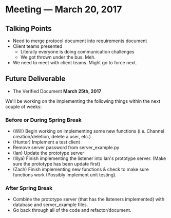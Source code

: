 # Meeting — March 20, 2017

## Talking Points
- Need to merge protocol document into requirements document
- Client teams presented
    - Literally everyone is doing communication challenges
    - We got thrown under the bus. Meh.
- We need to meet with client teams. Might go to force next.

## Future Deliverable
- The Verified Document **March 25th, 2017**

We'll be working on the implementing the following things within the next couple of weeks:

### Before or During Spring Break
- (Will) Begin working on implementing some new functions (i.e. Channel creation/deletion, delete a user, etc.)
- (Hunter) Implement a test client
- Remove server password from server_example.py
- (Ian) Update the prototype server
- (Illya) Finish implementing the listener into Ian's prototype server. (Make sure the prototype has been update first)
- (Zach) Finish implementing new functions & check to make sure functions work (Possibly implement unit testing).
### After Spring Break
- Combine the prototype server (that has the listeners implemented) with database and server_example files.
- Go back through all of the code and refactor/document.
